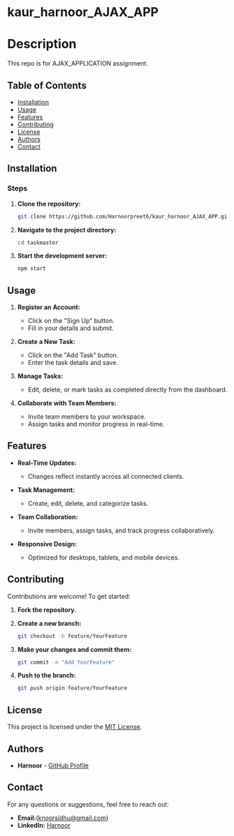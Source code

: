 # kaur_harnoor_AJAX_APP
# Description
This repo is for AJAX_APPLICATION assignment.

## Table of Contents
- [Installation](#installation)
- [Usage](#usage)
- [Features](#features)
- [Contributing](#contributing)
- [License](#license)
- [Authors](#authors)
- [Contact](#contact)

## Installation


### Steps

1. **Clone the repository:**
    ```bash
    git clone https://github.com/Harnoorpreet6/kaur_harnoor_AJAX_APP.git
    ```

2. **Navigate to the project directory:**
    ```bash
    cd taskmaster
    ```

3. **Start the development server:**
    ```bash
    npm start
    ```

## Usage

1. **Register an Account:**
   - Click on the "Sign Up" button.
   - Fill in your details and submit.

2. **Create a New Task:**
   - Click on the "Add Task" button.
   - Enter the task details and save.

3. **Manage Tasks:**
   - Edit, delete, or mark tasks as completed directly from the dashboard.

4. **Collaborate with Team Members:**
   - Invite team members to your workspace.
   - Assign tasks and monitor progress in real-time.

## Features
  
- **Real-Time Updates:**
  - Changes reflect instantly across all connected clients.
  
- **Task Management:**
  - Create, edit, delete, and categorize tasks.
  
- **Team Collaboration:**
  - Invite members, assign tasks, and track progress collaboratively.
  
- **Responsive Design:**
  - Optimized for desktops, tablets, and mobile devices.


## Contributing

Contributions are welcome! To get started:

1. **Fork the repository.**

2. **Create a new branch:**
    ```bash
    git checkout -b feature/YourFeature
    ```
3. **Make your changes and commit them:**
    ```bash
    git commit -m "Add YourFeature"
    ```
4. **Push to the branch:**
    ```bash
    git push origin feature/YourFeature
    ```

## License
This project is licensed under the [MIT License](LICENSE).

## Authors
- **Harnoor** - [GitHub Profile](https://github.com/harnoorpreet6)



## Contact
For any questions or suggestions, feel free to reach out:

- **Email:**(knoorsidhu@gmail.com)
- **LinkedIn:** [Harnoor](https://www.linkedin.com/in/harnoor/)
